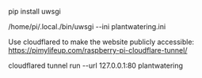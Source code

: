 pip install uwsgi

/home/pi/.local./bin/uwsgi --ini plantwatering.ini

Use cloudflared to make the website publicly accessible: https://pimylifeup.com/raspberry-pi-cloudflare-tunnel/

cloudflared tunnel run --url 127.0.0.1:80 plantwatering
